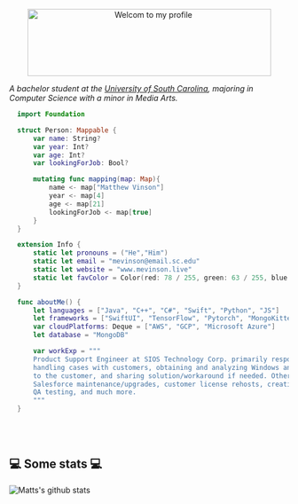 <p align="center">
  <img src="https://user-images.githubusercontent.com/77406076/194965121-18ad72a6-082b-4123-a6c3-54fd13e77da1.gif" 
        alt="Welcom to my profile" 
        width="439" 
        height="121" 
        style=".centerImage" />
</p>

<p><em>A bachelor student at the <a href="https://sc.edu/">University of South Carolina</a>, majoring in Computer Science with a minor in Media Arts.</br>
</em></p>

```swift
  import Foundation

  struct Person: Mappable {
      var name: String?
      var year: Int?
      var age: Int?
      var lookingForJob: Bool?

      mutating func mapping(map: Map){
          name <- map["Matthew Vinson"]
          year <- map[4]
          age <- map[21]
          lookingForJob <- map[true]
      }
  }

  extension Info {
      static let pronouns = ("He","Him")
      static let email = "mevinson@email.sc.edu"
      static let website = "www.mevinson.live"
      static let favColor = Color(red: 78 / 255, green: 63 / 255, blue: 78/255) //Lilac
  }

  func aboutMe() {
      let languages = ["Java", "C++", "C#", "Swift", "Python", "JS"]
      let frameworks = ["SwiftUI", "TensorFlow", "Pytorch", "MongoKitten"]
      var cloudPlatforms: Deque = ["AWS", "GCP", "Microsoft Azure"]
      let database = "MongoDB"

      var workExp = """
      Product Support Engineer at SIOS Technology Corp. primarily responsible for the Linux products. Main duties include \
      handling cases with customers, obtaining and analyzing Windows and Linux system logs, providing root-cause-analysis \
      to the customer, and sharing solution/workaround if needed. Other duties include code reviews, bug triage, \ 
      Salesforce maintenance/upgrades, customer license rehosts, creating solutions for the customer support portal, \
      QA testing, and much more. 
      """
  }
```

</br></br>
<h2>💻 Some stats 💻</h2>

![Matts's github stats](https://github-readme-stats.vercel.app/api?username=mevinson&show_icons=true&title_color=fff&icon_color=79ff97&text_color=9f9f9f&bg_color=151515)

